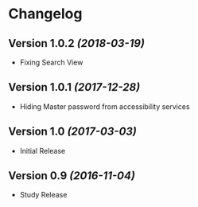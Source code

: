 Changelog
=========

Version 1.0.2 *(2018-03-19)*
----------------------------

 * Fixing Search View

Version 1.0.1 *(2017-12-28)*
----------------------------

 * Hiding Master password from accessibility services

Version 1.0 *(2017-03-03)*
----------------------------

 * Initial Release

Version 0.9 *(2016-11-04)*
----------------------------

 * Study Release
